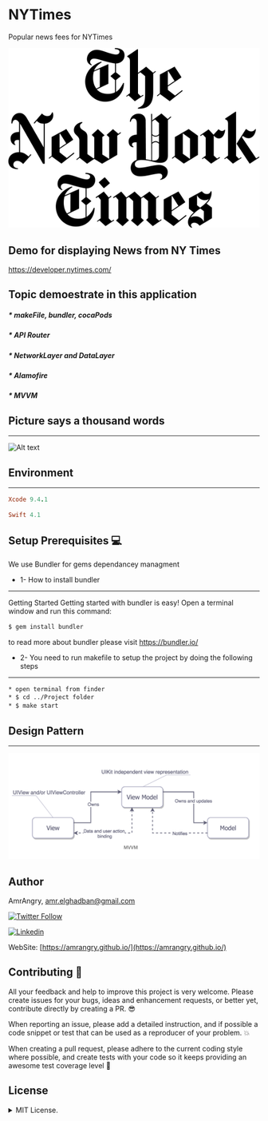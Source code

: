 

# NYTimes
Popular news fees for NYTimes 

<p align="center">
  <img src ="https://github.com/amrangry/NYTimes/blob/master/project-logo-png.png?raw=true"/>
</p>


## Demo for displaying News from NY Times

https://developer.nytimes.com/

Topic demoestrate in this application
---
##### * makeFile, bundler, cocaPods
##### * API Router
##### * NetworkLayer and DataLayer
##### * Alamofire
##### * MVVM
##  Picture says a thousand words
---

![Alt text](https://github.com/amrangry/NYTimes/blob/master/project_demo_gif.gif?raw=true "sample")


## Environment
---
```ruby
Xcode 9.4.1
```
```ruby
Swift 4.1
```

##  Setup Prerequisites   💻

We use Bundler for gems dependancey managment 
 * 1- How to install bundler 
---
Getting Started
Getting started with bundler is easy! Open a terminal window and run this command:
```bash
$ gem install bundler
```
to read more about bundler please visit https://bundler.io/


* 2- You need to run makefile to setup the project by doing the following steps
---
```bash
* open terminal from finder
* $ cd ../Project folder 
* $ make start
```

## Design Pattern
---
<p align="center">
  <img src ="https://github.com/amrangry/NYTimes/blob/master/MVVM.png?raw=true"/>
</p>


## Author
AmrAngry, <a href="amr.elghadban@gmail.com">amr.elghadban@gmail.com</a>

[![Twitter Follow](https://img.shields.io/twitter/follow/amr_elghadban?style=social)](https://twitter.com/intent/follow?screen_name=amr_elghadban)

[![Linkedin](https://img.shields.io/badge/Lets%20Connect%20via-LinkedIn-blue)](https://www.linkedin.com/in/amrelghadban/)

WebSite: [https://amrangry.github.io/](https://amrangry.github.io/)

## Contributing 🤘
All your feedback and help to improve this project is very welcome. Please create issues for your bugs, ideas and enhancement requests, or better yet, contribute directly by creating a PR. 😎

When reporting an issue, please add a detailed instruction, and if possible a code snippet or test that can be used as a reproducer of your problem. 💥

When creating a pull request, please adhere to the current coding style where possible, and create tests with your code so it keeps providing an awesome test coverage level 💪

## License
<details>
<summary>MIT License.</summary>
Distributed under MIT License.
Copyright 2025 Amr Elghadban
</details>
